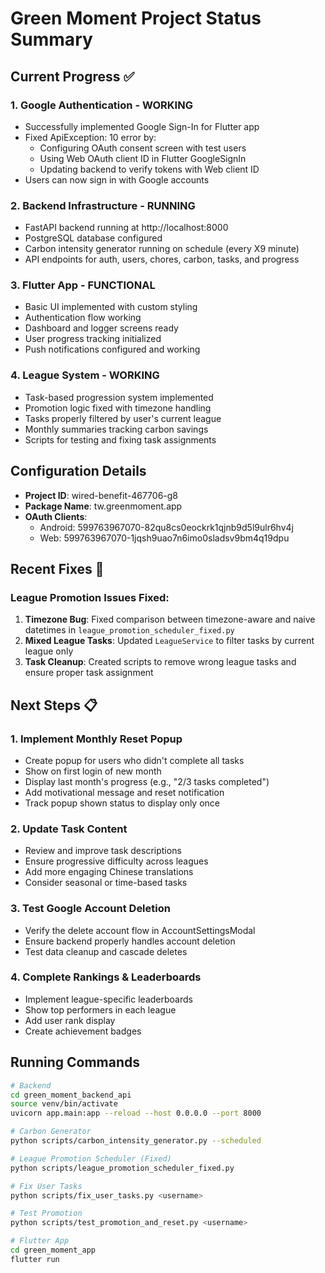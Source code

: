 # Green Moment Project Status Summary

## Current Progress ✅

### 1. **Google Authentication - WORKING**
- Successfully implemented Google Sign-In for Flutter app
- Fixed ApiException: 10 error by:
  - Configuring OAuth consent screen with test users
  - Using Web OAuth client ID in Flutter GoogleSignIn
  - Updating backend to verify tokens with Web client ID
- Users can now sign in with Google accounts

### 2. **Backend Infrastructure - RUNNING**
- FastAPI backend running at http://localhost:8000
- PostgreSQL database configured
- Carbon intensity generator running on schedule (every X9 minute)
- API endpoints for auth, users, chores, carbon, tasks, and progress

### 3. **Flutter App - FUNCTIONAL**
- Basic UI implemented with custom styling
- Authentication flow working
- Dashboard and logger screens ready
- User progress tracking initialized
- Push notifications configured and working

### 4. **League System - WORKING**
- Task-based progression system implemented
- Promotion logic fixed with timezone handling
- Tasks properly filtered by user's current league
- Monthly summaries tracking carbon savings
- Scripts for testing and fixing task assignments

## Configuration Details
- **Project ID**: wired-benefit-467706-g8
- **Package Name**: tw.greenmoment.app
- **OAuth Clients**:
  - Android: 599763967070-82qu8cs0eockrk1qjnb9d5l9ulr6hv4j
  - Web: 599763967070-1jqsh9uao7n6imo0sladsv9bm4q19dpu

## Recent Fixes 🔧

### League Promotion Issues Fixed:
1. **Timezone Bug**: Fixed comparison between timezone-aware and naive datetimes in `league_promotion_scheduler_fixed.py`
2. **Mixed League Tasks**: Updated `LeagueService` to filter tasks by current league only
3. **Task Cleanup**: Created scripts to remove wrong league tasks and ensure proper task assignment

## Next Steps 📋

### 1. **Implement Monthly Reset Popup**
- Create popup for users who didn't complete all tasks
- Show on first login of new month
- Display last month's progress (e.g., "2/3 tasks completed")
- Add motivational message and reset notification
- Track popup shown status to display only once

### 2. **Update Task Content**
- Review and improve task descriptions
- Ensure progressive difficulty across leagues
- Add more engaging Chinese translations
- Consider seasonal or time-based tasks

### 3. **Test Google Account Deletion**
- Verify the delete account flow in AccountSettingsModal
- Ensure backend properly handles account deletion
- Test data cleanup and cascade deletes

### 4. **Complete Rankings & Leaderboards**
- Implement league-specific leaderboards
- Show top performers in each league
- Add user rank display
- Create achievement badges

## Running Commands
```bash
# Backend
cd green_moment_backend_api
source venv/bin/activate
uvicorn app.main:app --reload --host 0.0.0.0 --port 8000

# Carbon Generator
python scripts/carbon_intensity_generator.py --scheduled

# League Promotion Scheduler (Fixed)
python scripts/league_promotion_scheduler_fixed.py

# Fix User Tasks
python scripts/fix_user_tasks.py <username>

# Test Promotion
python scripts/test_promotion_and_reset.py <username>

# Flutter App
cd green_moment_app
flutter run
```